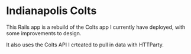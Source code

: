# Indianapolis Colts

This Rails app is a rebuild of the Colts app I currently have deployed, with some improvements to design.

It also uses the Colts API I crteated to pull in data with HTTParty.